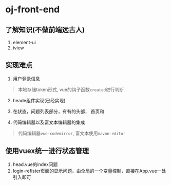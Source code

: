 # oj-front-end

## 了解知识(不做前端远古人)
1. element-ui
2. iview

## 实现难点
1. 用户登录信息
>  本地存储token形式, vue的钩子函数`created`进行判断

2. heade组件实现(已经实现)

3. 在状态，问题列表部分，有有的头部， 首页和
4. 代码编辑器以及富文本编辑器的集成
> 代码编辑器`vue-codemirror`, 富文本使用`mavon-editor`

## 使用vuex统一进行状态管理
1. head.vue的index问题
2. login-refister页面的显示问题。由全局的一个变量控制，直接在App.vue一处引入即可
